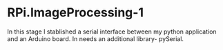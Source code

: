 # RPi.ImageProcessing-1

In this stage I stablished a serial interface between my python application and an Arduino board. In needs an additional library- pySerial.
